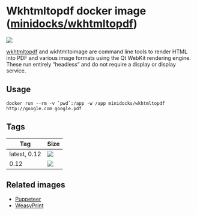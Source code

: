 Wkhtmltopdf docker image ([minidocks/wkhtmltopdf](https://hub.docker.com/r/minidocks/wkhtmltopdf))
==================================================================================================

![](https://wkhtmltopdf.org/images/logo.png)

[wkhtmltopdf](https://wkhtmltopdf.org/) and wkhtmltoimage are command line tools
to render HTML into PDF and various image formats using the Qt WebKit rendering
engine. These run entirely “headless” and do not require a display or display
service.

Usage
-----

```shell
docker run --rm -v `pwd`:/app -w /app minidocks/wkhtmltopdf http://google.com google.pdf
```

Tags
----

| Tag          | Size                                                                            |
|--------------|---------------------------------------------------------------------------------|
| latest, 0.12 | ![](https://images.microbadger.com/badges/image/minidocks/wkhtmltopdf.svg)      |
| 0.12         | ![](https://images.microbadger.com/badges/image/minidocks/wkhtmltopdf:0.12.svg) |

Related images
--------------

-   [Puppeteer](https://github.com/minidocks/puppeteer)
-   [WeasyPrint](https://github.com/minidocks/weasyprint)
